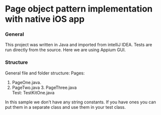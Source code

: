 # Page object pattern implementation with native iOS app
### General
This project was written in Java and imported from intelliJ IDEA. Tests are run directly from the source. Here we are using Appium GUI.

### Structure 
General file and folder structure:
Pages:	
  1. PageOne.java. 
  2. PageTwo.java 3. PageThree.java   
  Test:
  TestKitOne.java

  In this sample we don't have any string constants. If you have ones you can put them in a separate class and use them in your test class.

